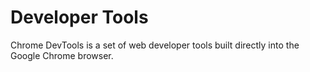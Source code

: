 # Developer Tools

Chrome DevTools is a set of web developer tools built directly into the Google Chrome browser.
